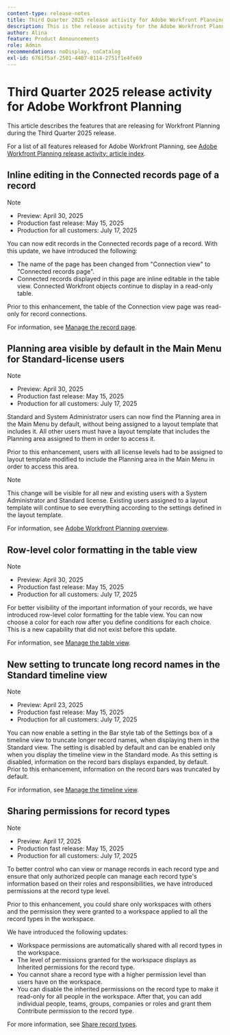 ```yaml
---
content-type: release-notes
title: Third Quarter 2025 release activity for Adobe Workfront Planning
description: This is the release activity for the Adobe Workfront Planning product for the Third Quarter 2025.
author: Alina
feature: Product Announcements
role: Admin
recommendations: noDisplay, noCatalog
exl-id: 6761f5af-2501-4487-8114-2751f1e4fe69
---
```

# Third Quarter 2025 release activity for Adobe Workfront Planning

This article describes the features that are releasing for Workfront Planning during the Third Quarter 2025 release. 

<!--keep the sentence below for all future quarterly release pages-->

For a list of all features released for Adobe Workfront Planning, see [Adobe Workfront Planning release activity: article index](/help/quicksilver/product-announcements/product-releases/planning-release-activity/planning-release-activity-article-index.md).

## Inline editing in the Connected records page of a record

>[!NOTE]
>
>* Preview: April 30, 2025
>* Production fast release: May 15, 2025 
>* Production for all customers:  July 17, 2025

You can now edit records in the Connected records page of a record. With this update, we have introduced the following:   

* The name of the page has been changed from "Connection view" to "Connected records page".  
* Connected records displayed in this page are inline editable in the table view. Connected Workfront objects continue to display in a read-only table.  

Prior to this enhancement, the table of the Connection view page was read-only for record connections.  

For information, see [Manage the record page](/help/quicksilver/planning/records/manage-the-record-page.md).

## Planning area visible by default in the Main Menu for Standard-license  users 

>[!NOTE]
>
>* Preview: April 30, 2025
>* Production fast release: May 15, 2025 
>* Production for all customers:  July 17, 2025

Standard and System Administrator users can now find the Planning area in the Main Menu by default, without being assigned to a layout template that includes it. All other users must have a layout template that includes the Planning area assigned to them in order to access it.   

Prior to this enhancement, users with all license levels had to be assigned to layout template modified to include the Planning area in the Main Menu in order to access this area.   
 
>[!NOTE]
>
>This change will be visible for all new and existing users with a System Administrator and Standard license. 
>Existing users assigned to a layout template will continue to see everything according to the settings defined in the layout template.  

For information, see [Adobe Workfront Planning overview](/help/quicksilver/planning/access/access-overview.md).

## Row-level color formatting in the table view 

>[!NOTE]
>
>* Preview: April 30, 2025
>* Production fast release: May 15, 2025 
>* Production for all customers:  July 17, 2025

For better visibility of the important information of your records, we have introduced row-level color formatting for the table view. You can now choose a color for each row after you define conditions for each choice.  This is a new capability that did not exist before this update. 

For information, see [Manage the table view](/help/quicksilver/planning/views/manage-the-table-view.md).

## New setting to truncate long record names in the Standard timeline view 

>[!NOTE]
>
>* Preview: April 23, 2025
>* Production fast release: May 15, 2025 
>* Production for all customers:  July 17, 2025

You can now enable a setting in the Bar style tab of the Settings box of a timeline view to truncate longer record names, when displaying them in the Standard view. The setting is disabled by default and can be enabled only when you display the timeline view in the Standard mode. As this setting is disabled, information on the record bars displays expanded, by default. Prior to this enhancement, information on the record bars was truncated by default.   

For information, see [Manage the timeline view](/help/quicksilver/planning/views/manage-the-timeline-view.md).

## Sharing permissions for record types
 

>[!NOTE]
>
>* Preview: April 17, 2025
>* Production fast release: May 15, 2025
>* Production for all customers: July 17, 2025

To better control who can view or manage records in each record type and ensure that only authorized people can manage each record type's information based on their roles and responsibilities, we have introduced permissions at the record type level. 

Prior to this enhancement, you could share only workspaces with others and the permission they were granted to a workspace applied to all the record types in the workspace.  

We have introduced the following updates:  

* Workspace permissions are automatically shared with all record types in the workspace. 
* The level of permissions granted for the workspace displays as Inherited permissions for the record type.  
* You cannot share a record type with a higher permission level than users have on the workspace.
* You can disable the inherited permissions on the record type to make it read-only for all people in the workspace. After that,  you can add individual people, teams, groups, companies or roles and grant them Contribute permission to the record type.  

For more information, see [Share record types](/help/quicksilver/planning/access/share-record-types.md).
